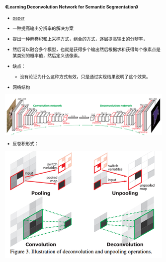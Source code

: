 #### 《Learning Deconvolution Network for Semantic Segmentation》
* [paper](paper/11.003-15-Learning-Deconvolution-Network-for-Semantic-Segmentation.pdf)
* 一种提高输出分辨率的解决方案
* 提出一种解卷积和上采样方式，组合的方式，逐层提高输出的分辨率，
* 然后可以融合多个模型，也就是获得多个输出然后根据求和获得每个像素点是某类别的概率值，然后定义该像素。
* 缺点：
    * 没有论证为什么这种方式有效，只是通过实现结果说明了这个效果。


* 网络结构

![1541727856562](../readme/11.003-网络结构.png)

* 反卷积形式：

![1541728002694](../readme/11.003-反卷积.png)